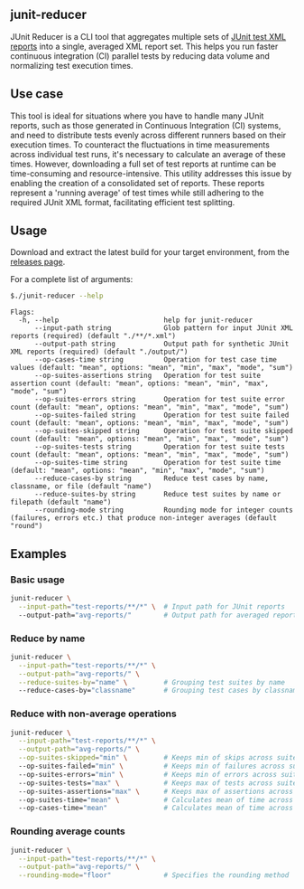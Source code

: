 ## junit-reducer

JUnit Reducer is a CLI tool that aggregates multiple sets of [JUnit test XML reports](https://www.ibm.com/docs/en/developer-for-zos/14.1?topic=formats-junit-xml-format) into a single, averaged XML report set. This helps you run faster continuous integration (CI) parallel tests by reducing data volume and normalizing test execution times.

## Use case

This tool is ideal for situations where you have to handle many JUnit reports, such as those generated in Continuous Integration (CI) systems, and need to distribute tests evenly across different runners based on their execution times. To counteract the fluctuations in time measurements across individual test runs, it's necessary to calculate an average of these times. However, downloading a full set of test reports at runtime can be time-consuming and resource-intensive. This utility addresses this issue by enabling the creation of a consolidated set of reports. These reports represent a 'running average' of test times while still adhering to the required JUnit XML format, facilitating efficient test splitting.

## Usage

Download and extract the latest build for your target environment, from the [releases page](https://github.com/willgeorgetaylor/junit-reducer/releases).

For a complete list of arguments:

```bash
$./junit-reducer --help
```

```
Flags:
  -h, --help                          help for junit-reducer
      --input-path string             Glob pattern for input JUnit XML reports (required) (default "./**/*.xml")
      --output-path string            Output path for synthetic JUnit XML reports (required) (default "./output/")
      --op-cases-time string          Operation for test case time values (default: "mean", options: "mean", "min", "max", "mode", "sum")
      --op-suites-assertions string   Operation for test suite assertion count (default: "mean", options: "mean", "min", "max", "mode", "sum")
      --op-suites-errors string       Operation for test suite error count (default: "mean", options: "mean", "min", "max", "mode", "sum")
      --op-suites-failed string       Operation for test suite failed count (default: "mean", options: "mean", "min", "max", "mode", "sum")
      --op-suites-skipped string      Operation for test suite skipped count (default: "mean", options: "mean", "min", "max", "mode", "sum")
      --op-suites-tests string        Operation for test suite tests count (default: "mean", options: "mean", "min", "max", "mode", "sum")
      --op-suites-time string         Operation for test suite time (default: "mean", options: "mean", "min", "max", "mode", "sum")
      --reduce-cases-by string        Reduce test cases by name, classname, or file (default "name")
      --reduce-suites-by string       Reduce test suites by name or filepath (default "name")
      --rounding-mode string          Rounding mode for integer counts (failures, errors etc.) that produce non-integer averages (default "round")
```

## Examples

### Basic usage

```bash
junit-reducer \
  --input-path="test-reports/**/*" \  # Input path for JUnit reports
  --output-path="avg-reports/"        # Output path for averaged reports
```

### Reduce by name

```bash
junit-reducer \
  --input-path="test-reports/**/*" \
  --output-path="avg-reports/" \
  --reduce-suites-by="name" \         # Grouping test suites by name
  --reduce-cases-by="classname"       # Grouping test cases by classname
```

### Reduce with non-average operations

```bash
junit-reducer \
  --input-path="test-reports/**/*" \
  --output-path="avg-reports/" \
  --op-suites-skipped="min" \         # Keeps min of skips across suites of same type
  --op-suites-failed="min" \          # Keeps min of failures across suites of same type
  --op-suites-errors="min" \          # Keeps min of errors across suites of same type
  --op-suites-tests="max" \           # Keeps max of tests across suites of same type
  --op-suites-assertions="max" \      # Keeps max of assertions across suites of same type
  --op-suites-time="mean" \           # Calculates mean of time across suites of same type
  --op-cases-time="mean"              # Calculates mean of time across cases of same type
```

### Rounding average counts

```bash
junit-reducer \
  --input-path="test-reports/**/*" \
  --output-path="avg-reports/" \
  --rounding-mode="floor"             # Specifies the rounding method
```